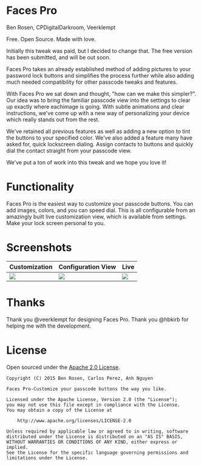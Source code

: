 # Faces Pro
Ben Rosen, CPDigitalDarkroom, Veerklempt

Free. Open Source. Made with love.

Initially this tweak was paid, but I decided to change that. The free version has been submitted, and will be out soon.

Faces Pro takes an already established method of adding pictures to your password lock buttons and simplifies the process further while also adding much needed compatibility for other passcode tweaks and features.

With Faces Pro we sat down and thought, "how can we make this simpler?". Our idea was to bring the familiar passcode view into the settings to clear up exactly where eachimage is going. With subtle animations and clear instructions, we've come up with a new way of personalizing your device which really stands out from the rest.

We've retained all previous features as well as adding a new option to tint the buttons to your specified color. We've also added a feature many have asked for, quick lockscreen dialing. Assign contacts to buttons and quickly dial the contact straight from your passcode view.

We've put a ton of work into this tweak and we hope you love it!

# Functionality

Faces Pro is the easiest way to customize your passcode buttons. You can add images, colors, and you can speed dial. This is all configurable from an amazingly built live customization view, which is available from settings. Make your lock screen personal to you.

# Screenshots

|  Customization                                                                                  | Configuration View                                                                              | Live                                                                                   |
|-------------------------------------------------------------------------------------------------|-------------------------------------------------------------------------------------------------|----------------------------------------------------------------------------------------|
| ![](https://raw.githubusercontent.com/benrosen78/facespro/master/Screenshots/customization.png) | ![](https://raw.githubusercontent.com/benrosen78/facespro/master/Screenshots/configuration.png) | ![](https://raw.githubusercontent.com/benrosen78/facespro/master/Screenshots/live.png) |

# Thanks

Thank you @veerklempt for designing Faces Pro. Thank you @hbkirb for helping me with the development.

# License
Open sourced under the [Apache 2.0 License](https://github.com/benrosen78/facespro/blob/master/LICENSE).

	Copyright (C) 2015 Ben Rosen, Carlos Perez, Anh Nguyen

	Faces Pro-Customize your passcode buttons the way you like.

	Licensed under the Apache License, Version 2.0 (the "License");
	you may not use this file except in compliance with the License.
	You may obtain a copy of the License at

	    http://www.apache.org/licenses/LICENSE-2.0

	Unless required by applicable law or agreed to in writing, software
	distributed under the License is distributed on an "AS IS" BASIS,
	WITHOUT WARRANTIES OR CONDITIONS OF ANY KIND, either express or implied.
	See the License for the specific language governing permissions and
	limitations under the License.
